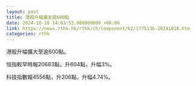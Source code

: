 ```yaml
---
layout: post
title: 港股升幅擴至逾600點
date: 2024-10-18 14:03:53.000000000 +08:00
link: https://news.rthk.hk/rthk/ch/component/k2/1775136-20241018.htm
categories: rthk
---
```


港股升幅擴大至逾600點。

恒指較早時報20683點，升604點，升幅3%。

科技指數報4556點，升206點，升幅4.74%。
